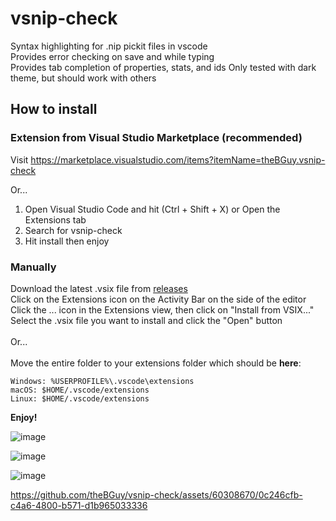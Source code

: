 # vsnip-check
Syntax highlighting for .nip pickit files in vscode\
Provides error checking on save and while typing\
Provides tab completion of properties, stats, and ids
Only tested with dark theme, but should work with others
## How to install

### Extension from Visual Studio Marketplace (recommended)
Visit https://marketplace.visualstudio.com/items?itemName=theBGuy.vsnip-check

Or...

1) Open Visual Studio Code and hit (Ctrl + Shift + X) or Open the Extensions tab
2) Search for vsnip-check
3) Hit install then enjoy

### Manually
Download the latest .vsix file from [releases](https://github.com/laztheripper/vsnip/releases/tag/default)\
Click on the Extensions icon on the Activity Bar on the side of the editor\
Click the ... icon in the Extensions view, then click on "Install from VSIX..."\
Select the .vsix file you want to install and click the "Open" button\
\
Or...\
\
Move the entire folder to your extensions folder which should be **here**:
```
Windows: %USERPROFILE%\.vscode\extensions
macOS: $HOME/.vscode/extensions
Linux: $HOME/.vscode/extensions
```
**Enjoy!**

![image](https://user-images.githubusercontent.com/1103794/232825340-28ee3222-70c8-462b-b6da-c5b55a2322f3.png)

![image](https://github.com/theBGuy/vsnip-check/assets/60308670/aaaf4667-6d46-4c0f-8431-55f8b5b8dd3a)

![image](https://github.com/theBGuy/vsnip-check/assets/60308670/f518555b-1553-4790-b9c3-c0f8ce6c22cd)

https://github.com/theBGuy/vsnip-check/assets/60308670/0c246cfb-c4a6-4800-b571-d1b965033336

